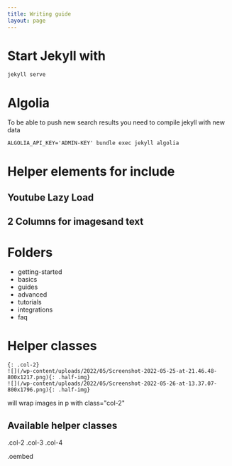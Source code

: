 ```yaml
---
title: Writing guide
layout: page
---
```


# Start Jekyll with 
```
jekyll serve
```

# Algolia

To be able to push new search results you need to compile jekyll with new data

```
ALGOLIA_API_KEY='ADMIN-KEY' bundle exec jekyll algolia
```

# Helper elements for include

## Youtube Lazy Load

## 2 Columns for imagesand text


# Folders

- getting-started
- basics
- guides
- advanced
- tutorials
- integrations
- faq

# Helper classes 

```
{: .col-2}
![](/wp-content/uploads/2022/05/Screenshot-2022-05-25-at-21.46.48-800x1217.png){: .half-img}
![](/wp-content/uploads/2022/05/Screenshot-2022-05-26-at-13.37.07-800x1796.png){: .half-img}
```

will wrap images in p with class="col-2"

## Available helper classes

.col-2
.col-3
.col-4

.oembed
